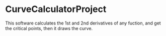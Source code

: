 # CurveCalculatorProject
This software calculates the 1st and 2nd derivatives of any fuction, and get the critical points, then it draws the curve.
